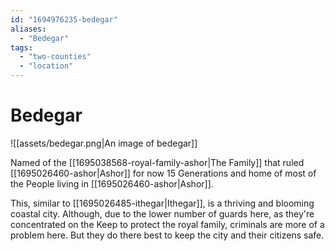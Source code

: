```yaml
---
id: "1694976235-bedegar"
aliases:
  - "Bedegar"
tags:
  - "two-counties"
  - "location"
---
```


# Bedegar
![[assets/bedegar.png|An image of bedegar]]

Named of the [[1695038568-royal-family-ashor|The Family]] that ruled [[1695026460-ashor|Ashor]] for now 15 Generations and home of most of the People living in [[1695026460-ashor|Ashor]]. 

This, similar to [[1695026485-ithegar|Ithegar]], is a thriving and blooming coastal city. Although, due to the lower number of guards here, as they're concentrated on the Keep to protect the royal family, criminals are more of a problem here. But they do there best to keep the city and their citizens safe.

